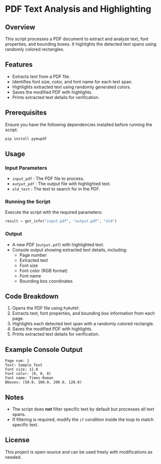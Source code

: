 # PDF Text Analysis and Highlighting

## Overview
This script processes a PDF document to extract and analyze text, font properties, and bounding boxes. It highlights the detected text spans using randomly colored rectangles.

## Features
- Extracts text from a PDF file.
- Identifies font size, color, and font name for each text span.
- Highlights extracted text using randomly generated colors.
- Saves the modified PDF with highlights.
- Prints extracted text details for verification.

## Prerequisites
Ensure you have the following dependencies installed before running the script:

```sh
pip install pymupdf
```

## Usage

### Input Parameters
- `input_pdf` : The PDF file to process.
- `output_pdf` : The output file with highlighted text.
- `old_text` : The text to search for in the PDF.

### Running the Script
Execute the script with the required parameters:

```python
result = get_info("input.pdf", "output.pdf", "old")
```

### Output
- A new PDF (`output.pdf`) with highlighted text.
- Console output showing extracted text details, including:
  - Page number
  - Extracted text
  - Font size
  - Font color (RGB format)
  - Font name
  - Bounding box coordinates

## Code Breakdown
1. Opens the PDF file using `PyMuPDF`.
2. Extracts text, font properties, and bounding box information from each page.
3. Highlights each detected text span with a randomly colored rectangle.
4. Saves the modified PDF with highlights.
5. Prints extracted text details for verification.

## Example Console Output
```
Page num: 1
Text: Sample Text
Font size: 12.0
Font color: (0, 0, 0)
Font name: Times-Roman
Bboxes: (50.0, 100.0, 200.0, 120.0)
```

## Notes
- The script does **not** filter specific text by default but processes all text spans.
- If filtering is required, modify the `if` condition inside the loop to match specific text.

## License
This project is open-source and can be used freely with modifications as needed.

